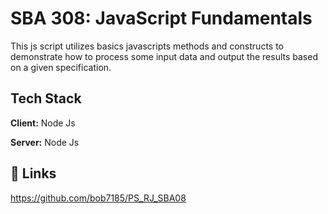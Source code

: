 
# SBA 308: JavaScript Fundamentals

This js script utilizes basics javascripts methods and constructs to  demonstrate how to process some input data and output the results based on a given specification. 


## Tech Stack

**Client:** Node Js

**Server:** Node Js


## 🔗 Links
https://github.com/bob7185/PS_RJ_SBA08

